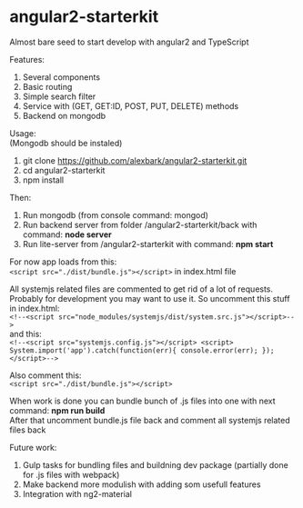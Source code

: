 # angular2-starterkit

Almost bare seed to start develop with angular2 and TypeScript

Features:  
1. Several components  
2. Basic routing  
3. Simple search filter  
4. Service with (GET, GET:ID, POST, PUT, DELETE) methods  
5. Backend on mongodb  

Usage:  
(Mongodb should be instaled)  
1. git clone  https://github.com/alexbark/angular2-starterkit.git  
2. cd angular2-starterkit  
3. npm install    

Then:   

1. Run mongodb (from console command: mongod)   
2. Run backend server from folder /angular2-starterkit/back with command:  **node server**  
3. Run lite-server from /angular2-starterkit with command: **npm start** 


For now app loads from this:     
`<script src="./dist/bundle.js"></script>` in index.html file    

All systemjs related files are commented to get rid of a lot of requests. Probably for development you may want to use it. So uncomment this stuff in index.html:    
`<!--<script src="node_modules/systemjs/dist/system.src.js"></script>-->`    
and this:       
 `<!--<script src="systemjs.config.js"></script>
    <script>
      System.import('app').catch(function(err){ console.error(err); });
 </script>-->`  
 
 Also comment this:    
 `<script src="./dist/bundle.js"></script>`
 
 When work is done you can bundle bunch of .js files into one with next command: **npm run build**  
 After that uncomment bundle.js file back and comment all systemjs related files back


Future work:  

1. Gulp tasks for bundling files and buildning dev package (partially done for .js files with webpack)  
2. Make backend more modulish with adding som usefull features  
3. Integration with ng2-material  
